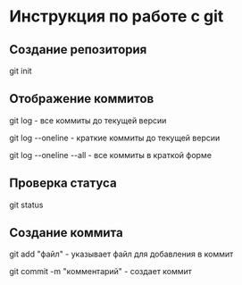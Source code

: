 # Инструкция по работе с git

## Создание репозитория

git init

## Отображение коммитов

git log                 - все коммиты до текущей версии

git log --oneline       - краткие коммиты до текущей версии

git log --oneline --all - все коммиты в краткой форме

## Проверка статуса

git status

## Создание коммита

git add "файл"              - указывает файл для добавления в коммит

git commit -m "комментарий" - создает коммит